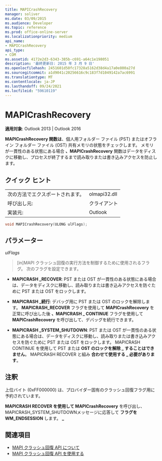 ```yaml
---
title: MAPICrashRecovery
manager: soliver
ms.date: 03/09/2015
ms.audience: Developer
ms.topic: reference
ms.prod: office-online-server
ms.localizationpriority: medium
api_name:
- MAPICrashRecovery
api_type:
- COM
ms.assetid: 4172e2d3-6343-385b-c691-a64c1e198051
description: '最終更新日: 2015 年 3 月 9 日'
ms.openlocfilehash: 2451601d50fc17328a5162d38d4a17a0e800a27d
ms.sourcegitcommit: a1d9041c20256616c9c183f7d1049142a7ac6991
ms.translationtype: MT
ms.contentlocale: ja-JP
ms.lasthandoff: 09/24/2021
ms.locfileid: "59610119"
---
```

# <a name="mapicrashrecovery"></a>MAPICrashRecovery

**適用対象**: Outlook 2013 | Outlook 2016 
  
**MAPICrashRecovery 関数は**、個人用フォルダー ファイル (PST) またはオフライン フォルダー ファイル (OST) 共有メモリの状態をチェックします。 メモリが一貫性のある状態にある場合 **、MAPICrashRecovery** 関数はデータをディスクに移動し、プロセスが終了するまで読み取りまたは書き込みアクセスを防止します。 
  
## <a name="quick-info"></a>クイック ヒント

|||
|:-----|:-----|
|次の方法でエクスポートされます。  <br/> |olmapi32.dll  <br/> |
|呼び出し元:  <br/> |クライアント  <br/> |
|実装元:  <br/> |Outlook  <br/> |
   
```cpp
void MAPICrashRecovery(ULONG ulFlags);
```

## <a name="parameters"></a>パラメーター

_ulFlags_
  
> [in]MAPI クラッシュ回復の実行方法を制御するために使用されるフラグ。 次のフラグを設定できます。
    
   - **MAPICRASH \_RECOVER**: PST または OST が一貫性のある状態にある場合は、データをディスクに移動し、読み取りまたは書き込みアクセスを防ぐために PST または OST をロックします。
    
   - **MAPICRASH \_続行**: デバッグ用に PST または OST のロックを解除します。 **MAPICRASH_RECOVER** フラグを使用して **MAPICrashRecovery** を正常に呼び出した後 **、MAPICRASH \_ CONTINUE** フラグを使用して **MAPICrashRecovery** を呼び出して、デバッグを続行できます。 
    
   - **MAPICRASH \_SYSTEM_SHUTDOWN**: PST または OST が一貫性のある状態にある場合は、データをディスクに移動し、読み取りまたは書き込みアクセスを防ぐために PST または OST をロックします。 MAPICRASH CONTINUE を使用して PST または **OST のロックを解除 \_ することはできません**。 MAPICRASH RECOVER と組み **合わせて使用する \_ 必要があります**。 
    
## <a name="remarks"></a>注釈

上位バイト (0xFF000000) は、プロバイダー固有のクラッシュ回復フラグ用に予約されています。
  
**MAPICRASH RECOVER を使用して MAPICrashRecovery** を呼び出し、MAPICRASH_SYSTEM_SHUTDOWNメッセージに応答して **フラグをWM_ENDSESSION** します。 **\_**  
  
## <a name="see-also"></a>関連項目

- [MAPI クラッシュ回復 API について](about-the-mapi-crash-recovery-api.md)
- [MAPI クラッシュ回復 API を使用する](how-to-use-the-mapi-crash-recovery-api.md)

